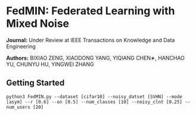 # FedMIN: Federated Learning with Mixed Noise
**Journal:** Under Review at IEEE Transactions on Knowledge and Data Engineering

**Authors:** BIXIAO ZENG, XIAODONG YANG, YIQIANG CHEN∗, HANCHAO YU, CHUNYU HU, YINGWEI ZHANG



**Getting Started**
---

```pseudocode
python3 FedMIN.py --dataset [cifar10] --noisy_datset [SVHN] --mode [asym] --r [0.6] --on [0.5] --num_classes [10] --noisy_clnt [0.25] --num_users [20] 
```

